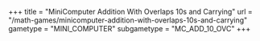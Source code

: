 +++
title = "MiniComputer Addition With Overlaps 10s and Carrying"
url = "/math-games/minicomputer-addition-with-overlaps-10s-and-carrying"
gametype = "MINI_COMPUTER"
subgametype = "MC_ADD_10_OVC"
+++